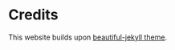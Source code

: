 

# Credits

This website builds upon [beautiful-jekyll theme](https://github.com/daattali/beautiful-jekyll).
